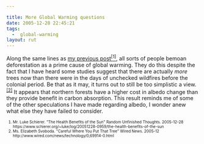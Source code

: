 ```yaml
---

title: More Global Warming questions
date: 2005-12-28 22:45:21
tags:
  -  global-warming
layout: rut
---
```


<p>Along the same lines as <a href="https://www.schierer.org/~luke/log/20051228-0959/the-health-benefits-of-the-sun" title="The Health Benefits of the Sun">my previous post<sup>[1]</sup></a>, all sorts of people bemoan deforestation as a prime cause of global warming.  They do this despite the fact that I have heard some studies suggest that there are actually <em>more</em> trees now than there were in the days of unchecked wildfires before the colonial period.  Be that as it may, it turns out to still be too simplistic a view.<sup><a href="http://www.wired.com/news/technology/0,69914-0.html" title="Careful Where You Put That Tree">[2]</a></sup> It appears that northern forests have a higher cost in albedo change than they provide benefit in carbon absorption.  This result reminds me of some of the other speculations I have made regarding albedo, I wonder anew what else they have failed to consider.</p>  <font size="-2"><ol><li> Mr. Luke Schierer.  "The Health Benefits of the Sun" Random Unfinished Thoughts.  2005-12-28 https://www.schierer.org/~luke/log/20051228-0959/the-health-benefits-of-the-sun</li> <li>Ms. Elizabeth Svoboda.  "Careful Where You Put That Tree" Wired News. 2005-12 http://www.wired.com/news/technology/0,69914-0.html</li> </ol></font>

